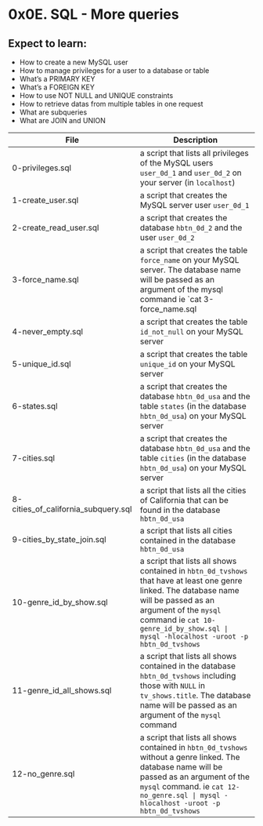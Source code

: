 # 0x0E. SQL - More queries

## Expect to learn:
* How to create a new MySQL user
* How to manage privileges for a user to a database or table
* What’s a PRIMARY KEY
* What’s a FOREIGN KEY
* How to use NOT NULL and UNIQUE constraints
* How to retrieve datas from multiple tables in one request
* What are subqueries
* What are JOIN and UNION

|File				|Description						|
|-----------------------|-----------------------------------------------|
|0-privileges.sql		| a script that lists all privileges of the MySQL users `user_0d_1` and `user_0d_2` on your server (in `localhost`) |
|1-create_user.sql	|a script that creates the MySQL server user `user_0d_1`	|
|2-create_read_user.sql	|a script that creates the database `hbtn_0d_2` and the user `user_0d_2`	|
|3-force_name.sql		| a script that creates the table `force_name` on your MySQL server. The database name will be passed as an argument of the mysql command ie `cat 3-force_name.sql | mysql -hlocalhost -uroot -p hbtn_0d_2`	|
|4-never_empty.sql	|a script that creates the table `id_not_null` on your MySQL server |
|5-unique_id.sql		|a script that creates the table `unique_id` on your MySQL server		|
|6-states.sql		| a script that creates the database `hbtn_0d_usa` and the table `states` (in the database `hbtn_0d_usa`) on your MySQL server 	|
|7-cities.sql		|a script that creates the database `hbtn_0d_usa` and the table `cities` (in the database `hbtn_0d_usa`) on your MySQL server|
|8-cities_of_california_subquery.sql|a script that lists all the cities of California that can be found in the database `hbtn_0d_usa` |
|9-cities_by_state_join.sql|a script that lists all cities contained in the database `hbtn_0d_usa` |
|10-genre_id_by_show.sql|a script that lists all shows contained in `hbtn_0d_tvshows` that have at least one genre linked. The database name will be passed as an argument of the `mysql` command ie `cat 10-genre_id_by_show.sql \| mysql -hlocalhost -uroot -p hbtn_0d_tvshows`	|
|11-genre_id_all_shows.sql|a script that lists all shows contained in the database `hbtn_0d_tvshows` including those with `NULL` in `tv_shows.title`. The database name will be passed as an argument of the `mysql` command|
|12-no_genre.sql		|a script that lists all shows contained in `hbtn_0d_tvshows` without a genre linked. The database name will be passed as an argument of the `mysql` command. ie `cat 12-no_genre.sql \| mysql -hlocalhost -uroot -p hbtn_0d_tvshows` |

